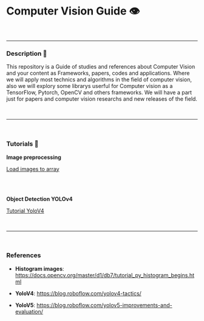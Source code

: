 # Computer Vision Guide 👁️ 
<br>
<hr>



### Description :page_facing_up:

This repository is a Guide of studies and references about Computer Vision and your content as Frameworks, papers, codes and applications. Where we will apply most technics and algorithms in the field of computer vision, also we will explory some librarys userful for Computer vision as a TensorFlow, Pytorch, OpenCV and others frameworks. We will have a part just for papers and computer vision researchs and new releases of the field.


<br>
<hr>
<br>



### Tutorials :rocket:


<b> Image preprocessing </b> 

[Load images to array](https://github.com/felipeoliverai/computer-vision-guide/blob/master/preprocessing-image/notebooks/image_preprocessing_01.ipynb)



<br>
<br>

<b> Object Detection YOLOv4 </b>

 [Tutorial YoloV4](https://github.com/felipeoliverai/computer-vision-guide/blob/master/object-detection/yolo/YoloV4/YOLO_v4_Object_Detection_with_Darknet.ipynb)

<br>
<hr>
<br>

### References 


* **Histogram images**: https://docs.opencv.org/master/d1/db7/tutorial_py_histogram_begins.html

* **YoloV4**: https://blog.roboflow.com/yolov4-tactics/

* **YoloV5**: https://blog.roboflow.com/yolov5-improvements-and-evaluation/

<br> 
<br>


